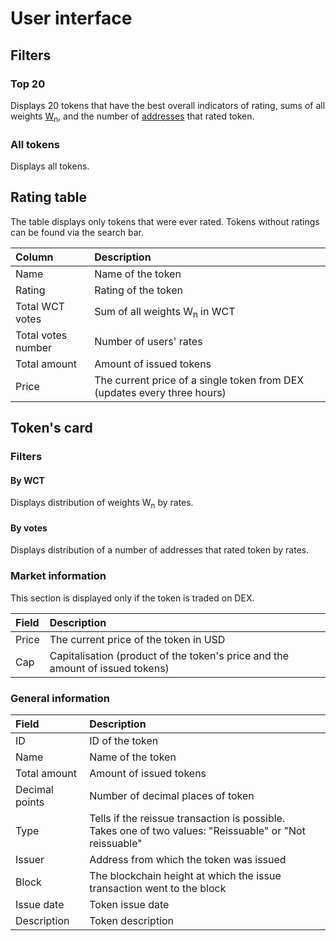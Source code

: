 # User interface

## Filters

### Top 20

Displays 20 tokens that have the best overall indicators of rating, sums of all weights [W<sub>n</sub>](/waves-token-rating/rating-formula.md), and the number of [addresses](/blockchain/address.md) that rated token.

### All tokens

Displays all tokens.

## Rating table

The table displays only tokens that were ever rated. Tokens without ratings can be found via the search bar.

| Column | Description |
| :--- | :--- |
| Name | Name of the token |
| Rating | Rating of the token |
| Total WCT votes | Sum of all weights W<sub>n</sub> in WCT |
| Total votes number | Number of users' rates |
| Total amount | Amount of issued tokens |
| Price | The current price of a single token from DEX (updates every three hours) |

## Token's card

### Filters

#### By WCT

Displays distribution of weights W<sub>n</sub> by rates.

#### By votes

Displays distribution of a number of addresses that rated token by rates.

### Market information

This section is displayed only if the token is traded on DEX.

| Field | Description |
| :--- | :--- |
| Price | The current price of the token in USD |
| Cap | Capitalisation (product of the token's price and the amount of issued tokens) |

### General information

| Field | Description |
| :--- | :--- |
| ID | ID of the token |
| Name | Name of the token |
| Total amount | Amount of issued tokens |
| Decimal points | Number of decimal places of token |
| Type | Tells if the reissue transaction is possible. <br>Takes one of two values: "Reissuable" or "Not reissuable" |
| Issuer | Address from which the token was issued |
| Block | The blockchain height at which the issue transaction went to the block |
| Issue date | Token issue date |
| Description | Token description |
